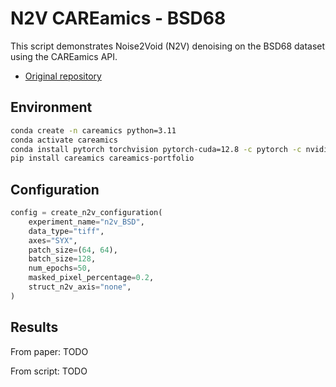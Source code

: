 # N2V CAREamics - BSD68
This script demonstrates Noise2Void (N2V) denoising on the BSD68 dataset using the CAREamics API.
- [Original repository](https://github.com/CAREamics/careamics)

## Environment
```bash
conda create -n careamics python=3.11
conda activate careamics
conda install pytorch torchvision pytorch-cuda=12.8 -c pytorch -c nvidia
pip install careamics careamics-portfolio
```

## Configuration
```python
config = create_n2v_configuration(
    experiment_name="n2v_BSD",
    data_type="tiff",
    axes="SYX",
    patch_size=(64, 64),
    batch_size=128,
    num_epochs=50,
    masked_pixel_percentage=0.2,
    struct_n2v_axis="none",
)
```

## Results
From paper:
TODO

From script:
TODO
